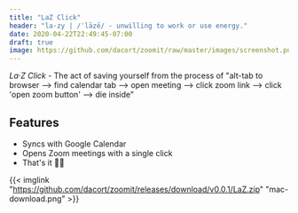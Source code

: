 ```yaml
---
title: "LaZ Click"
header: "la·zy | /ˈlāzē/ - unwilling to work or use energy."
date: 2020-04-22T22:49:45-07:00
draft: true
image: https://github.com/dacort/zoomit/raw/master/images/screenshot.png
---
```


_La·Z Click_ - The act of saving yourself from the process of "alt-tab to browser –> find calendar tab –> open meeting –> click zoom link –> click 'open zoom button' –> die inside"

## Features

- Syncs with Google Calendar
- Opens Zoom meetings with a single click
- That's it 🤷‍♀

{{< imglink "https://github.com/dacort/zoomit/releases/download/v0.0.1/LaZ.zip" "mac-download.png" >}}
